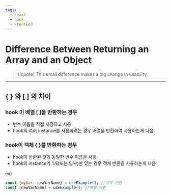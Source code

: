 ```yaml
---
tags:
  - react
  - hook
  - FrontEnd
---
```

#  Difference Between Returning an Array and an Object


> [!quote]
> This small difference makes a big change in usability.

---

## { } 와 [ ] 의 차이

### hook 이 배열 [ ]을 반환하는 경우
- 변수 이름을 직접 지정하고 사용
-  hook의 여러 instance를 사용하려는 경우 배열을 반환하여 사용하는게 나음. 

### hook이 객체 { }를 반환하는 경우
- hook이 반환된 것과 동일한 변수 이름을 사용
- hook의 instance가 1개(또는 일부)만 있는 경우 객체 반환을 사용하는게 나음

ex) 
``` javascript
const {myVar: newVarName} = useExample(); //객체 반환  
const [newVarName] = useExample(); //배열 반환
```

